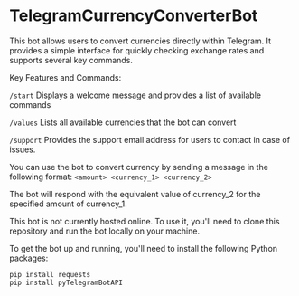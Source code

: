 # TelegramCurrencyConverterBot

This bot allows users to convert currencies directly within Telegram. It provides a simple interface for quickly checking exchange rates and supports several key commands.

Key Features and Commands:

```/start``` Displays a welcome message and provides a list of available commands

```/values``` Lists all available currencies that the bot can convert

```/support``` Provides the support email address for users to contact in case of issues.

You can use the bot to convert currency by sending a message in the following format:
```<amount> <currency_1> <currency_2>```

The bot will respond with the equivalent value of currency_2 for the specified amount of currency_1.

This bot is not currently hosted online. To use it, you'll need to clone this repository and run the bot locally on your machine.

To get the bot up and running, you'll need to install the following Python packages: 

```
pip install requests
pip install pyTelegramBotAPI
```
